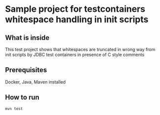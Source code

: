 # Sample project for testcontainers whitespace handling in init scripts

## What is inside
This test project shows that whitespaces are truncated in wrong way from init scripts by JDBC test containers in
presence of C style comments

## Prerequisites

Docker, Java, Maven installed

## How to run

`mvn test`